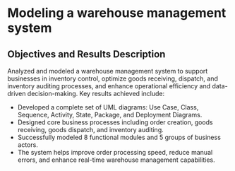 # Modeling a warehouse management system
## Objectives and Results Description
Analyzed and modeled a warehouse management system to support businesses in inventory control, optimize goods receiving, dispatch, and inventory auditing processes, and enhance operational efficiency and data-driven decision-making.
Key results achieved include:
- Developed a complete set of UML diagrams: Use Case, Class, Sequence, Activity, State, Package, and Deployment Diagrams.
- Designed core business processes including order creation, goods receiving, goods dispatch, and inventory auditing.
- Successfully modeled 8 functional modules and 5 groups of business actors.
- The system helps improve order processing speed, reduce manual errors, and enhance real-time warehouse management capabilities.
